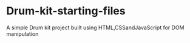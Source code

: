 # Drum-kit-starting-files
A simple Drum kit project built using HTML,CSSandJavaScript for DOM manipulation
